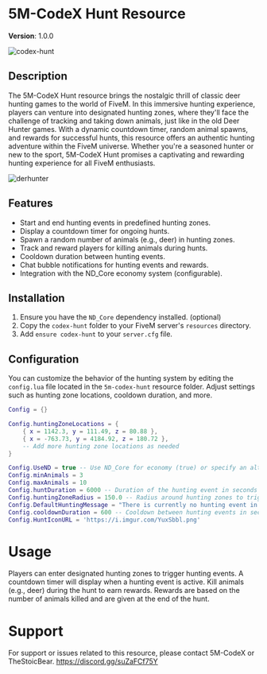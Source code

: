 # 5M-CodeX Hunt Resource

**Version**: 1.0.0

![codex-hunt](https://github.com/5M-CodeX/codex-hunt/assets/112611821/2b69264b-dd33-48d6-a7cf-2c0155f5bfb6)


## Description

The 5M-CodeX Hunt resource brings the nostalgic thrill of classic deer hunting games to the world of FiveM. In this immersive hunting experience, players can venture into designated hunting zones, where they'll face the challenge of tracking and taking down animals, just like in the old Deer Hunter games. With a dynamic countdown timer, random animal spawns, and rewards for successful hunts, this resource offers an authentic hunting adventure within the FiveM universe. Whether you're a seasoned hunter or new to the sport, 5M-CodeX Hunt promises a captivating and rewarding hunting experience for all FiveM enthusiasts.

![derhunter](https://github.com/5M-CodeX/codex-hunt/assets/112611821/4d5a5c35-535d-4bc4-a1bb-51f5dbe93bc3)


## Features

- Start and end hunting events in predefined hunting zones.
- Display a countdown timer for ongoing hunts.
- Spawn a random number of animals (e.g., deer) in hunting zones.
- Track and reward players for killing animals during hunts.
- Cooldown duration between hunting events.
- Chat bubble notifications for hunting events and rewards.
- Integration with the ND_Core economy system (configurable).

## Installation

1. Ensure you have the `ND_Core` dependency installed. (optional)
2. Copy the `codex-hunt` folder to your FiveM server's `resources` directory.
3. Add `ensure codex-hunt` to your `server.cfg` file.

## Configuration

You can customize the behavior of the hunting system by editing the `config.lua` file located in the `5m-codex-hunt` resource folder. Adjust settings such as hunting zone locations, cooldown duration, and more.

```lua
Config = {}

Config.huntingZoneLocations = {
    { x = 1142.3, y = 111.49, z = 80.88 },
    { x = -763.73, y = 4184.92, z = 180.72 },
    -- Add more hunting zone locations as needed
}

Config.UseND = true -- Use ND_Core for economy (true) or specify an alternative action (false)
Config.minAnimals = 3
Config.maxAnimals = 10
Config.huntDuration = 6000 -- Duration of the hunting event in seconds (6000 seconds = 100 minutes)
Config.huntingZoneRadius = 150.0 -- Radius around hunting zones to trigger the event
Config.DefaultHuntingMessage = "There is currently no hunting event in progress."
Config.cooldownDuration = 600 -- Cooldown between hunting events in seconds (600 seconds = 10 minutes)
Config.HuntIconURL = 'https://i.imgur.com/YuxSbbl.png'
```

# Usage
Players can enter designated hunting zones to trigger hunting events.
A countdown timer will display when a hunting event is active.
Kill animals (e.g., deer) during the hunt to earn rewards.
Rewards are based on the number of animals killed and are given at the end of the hunt.

# Support
For support or issues related to this resource, please contact 5M-CodeX or TheStoicBear.
https://discord.gg/suZaFCf75Y
